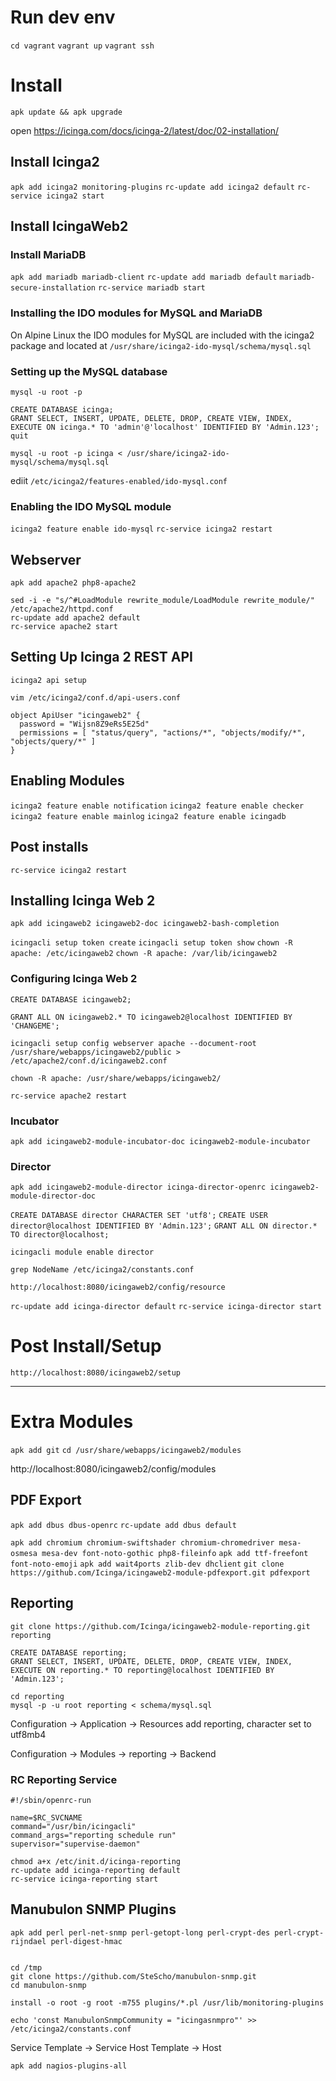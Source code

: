 # Run dev env

`cd vagrant`
`vagrant up`
`vagrant ssh`

# Install

`apk update && apk upgrade`

open https://icinga.com/docs/icinga-2/latest/doc/02-installation/

## Install Icinga2

`apk add icinga2 monitoring-plugins`
`rc-update add icinga2 default`
`rc-service icinga2 start`

## Install IcingaWeb2

### Install MariaDB

`apk add mariadb mariadb-client`
`rc-update add mariadb default`
`mariadb-secure-installation`
`rc-service mariadb start`

### Installing the IDO modules for MySQL and MariaDB

On Alpine Linux the IDO modules for MySQL are included with the icinga2 package and located at `/usr/share/icinga2-ido-mysql/schema/mysql.sql`

### Setting up the MySQL database

```
mysql -u root -p

CREATE DATABASE icinga;
GRANT SELECT, INSERT, UPDATE, DELETE, DROP, CREATE VIEW, INDEX, EXECUTE ON icinga.* TO 'admin'@'localhost' IDENTIFIED BY 'Admin.123';
quit
```

```
mysql -u root -p icinga < /usr/share/icinga2-ido-mysql/schema/mysql.sql
```

ediit `/etc/icinga2/features-enabled/ido-mysql.conf`

### Enabling the IDO MySQL module

`icinga2 feature enable ido-mysql`
`rc-service icinga2 restart`

## Webserver

`apk add apache2 php8-apache2`

```
sed -i -e "s/^#LoadModule rewrite_module/LoadModule rewrite_module/" /etc/apache2/httpd.conf
rc-update add apache2 default
rc-service apache2 start
```

## Setting Up Icinga 2 REST API

```
icinga2 api setup
```

`vim /etc/icinga2/conf.d/api-users.conf`

```
object ApiUser "icingaweb2" {
  password = "Wijsn8Z9eRs5E25d"
  permissions = [ "status/query", "actions/*", "objects/modify/*", "objects/query/*" ]
}
```

## Enabling Modules

`icinga2 feature enable notification`
`icinga2 feature enable checker`
`icinga2 feature enable mainlog`
`icinga2 feature enable icingadb`

## Post installs

`rc-service icinga2 restart`

## Installing Icinga Web 2

`apk add icingaweb2 icingaweb2-doc icingaweb2-bash-completion`

`icingacli setup token create`
`icingacli setup token show`
`chown -R apache: /etc/icingaweb2`
`chown -R apache: /var/lib/icingaweb2`

### Configuring Icinga Web 2

```
CREATE DATABASE icingaweb2;

GRANT ALL ON icingaweb2.* TO icingaweb2@localhost IDENTIFIED BY 'CHANGEME';
```

`icingacli setup config webserver apache --document-root /usr/share/webapps/icingaweb2/public > /etc/apache2/conf.d/icingaweb2.conf`

`chown -R apache: /usr/share/webapps/icingaweb2/`

`rc-service apache2 restart`

### Incubator

```
apk add icingaweb2-module-incubator-doc icingaweb2-module-incubator

```

### Director

`apk add icingaweb2-module-director icinga-director-openrc icingaweb2-module-director-doc`

`CREATE DATABASE director CHARACTER SET 'utf8';`
`CREATE USER director@localhost IDENTIFIED BY 'Admin.123';`
`GRANT ALL ON director.* TO director@localhost;`

`icingacli module enable director`

`grep NodeName /etc/icinga2/constants.conf`

`http://localhost:8080/icingaweb2/config/resource`

`rc-update add icinga-director default`
`rc-service icinga-director start`

# Post Install/Setup

```
http://localhost:8080/icingaweb2/setup
```

---

# Extra Modules

`apk add git`
`cd /usr/share/webapps/icingaweb2/modules`

http://localhost:8080/icingaweb2/config/modules

## PDF Export

`apk add dbus dbus-openrc`
`rc-update add dbus default`

`apk add chromium chromium-swiftshader chromium-chromedriver mesa-osmesa mesa-dev font-noto-gothic php8-fileinfo`
`apk add ttf-freefont font-noto-emoji`
`apk add wait4ports zlib-dev dhclient`
`git clone https://github.com/Icinga/icingaweb2-module-pdfexport.git pdfexport`

## Reporting

`git clone https://github.com/Icinga/icingaweb2-module-reporting.git reporting`

```
CREATE DATABASE reporting;
GRANT SELECT, INSERT, UPDATE, DELETE, DROP, CREATE VIEW, INDEX, EXECUTE ON reporting.* TO reporting@localhost IDENTIFIED BY 'Admin.123';
```

```
cd reporting
mysql -p -u root reporting < schema/mysql.sql
```

Configuration -> Application -> Resources
add reporting,
character set to utf8mb4

Configuration -> Modules -> reporting -> Backend

### RC Reporting Service

```
#!/sbin/openrc-run

name=$RC_SVCNAME
command="/usr/bin/icingacli"
command_args="reporting schedule run"
supervisor="supervise-daemon"
```

```
chmod a+x /etc/init.d/icinga-reporting
rc-update add icinga-reporting default
rc-service icinga-reporting start
```

## Manubulon SNMP Plugins

```
apk add perl perl-net-snmp perl-getopt-long perl-crypt-des perl-crypt-rijndael perl-digest-hmac


cd /tmp
git clone https://github.com/SteScho/manubulon-snmp.git
cd manubulon-snmp

install -o root -g root -m755 plugins/*.pl /usr/lib/monitoring-plugins

echo 'const ManubulonSnmpCommunity = "icingasnmpro"' >> /etc/icinga2/constants.conf
```

Service Template -> Service
Host Template -> Host

`apk add nagios-plugins-all`
